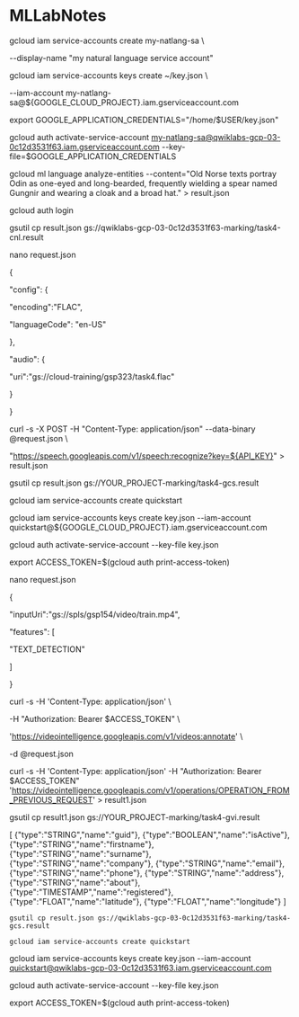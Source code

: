 # MLLabNotes


gcloud iam service-accounts create my-natlang-sa \

--display-name "my natural language service account"

gcloud iam service-accounts keys create ~/key.json \

--iam-account my-natlang-sa@${GOOGLE_CLOUD_PROJECT}.iam.gserviceaccount.com

export GOOGLE_APPLICATION_CREDENTIALS="/home/$USER/key.json"

gcloud auth activate-service-account my-natlang-sa@qwiklabs-gcp-03-0c12d3531f63.iam.gserviceaccount.com --key-file=$GOOGLE_APPLICATION_CREDENTIALS

gcloud ml language analyze-entities --content="Old Norse texts portray Odin as one-eyed and long-bearded, frequently wielding a spear named Gungnir and wearing a cloak and a broad hat." > result.json

gcloud auth login



gsutil cp result.json gs://qwiklabs-gcp-03-0c12d3531f63-marking/task4-cnl.result

nano request.json

{

"config": {

"encoding":"FLAC",

"languageCode": "en-US"

},

"audio": {

"uri":"gs://cloud-training/gsp323/task4.flac"

}

}

curl -s -X POST -H "Content-Type: application/json" --data-binary @request.json \

"https://speech.googleapis.com/v1/speech:recognize?key=${API_KEY}" > result.json

gsutil cp result.json gs://YOUR_PROJECT-marking/task4-gcs.result

gcloud iam service-accounts create quickstart

gcloud iam service-accounts keys create key.json --iam-account quickstart@${GOOGLE_CLOUD_PROJECT}.iam.gserviceaccount.com

gcloud auth activate-service-account --key-file key.json

export ACCESS_TOKEN=$(gcloud auth print-access-token)

nano request.json

{

"inputUri":"gs://spls/gsp154/video/train.mp4",

"features": [

"TEXT_DETECTION"

]

}

curl -s -H 'Content-Type: application/json' \

-H "Authorization: Bearer $ACCESS_TOKEN" \

'https://videointelligence.googleapis.com/v1/videos:annotate' \

-d @request.json

curl -s -H 'Content-Type: application/json' -H "Authorization: Bearer $ACCESS_TOKEN" 'https://videointelligence.googleapis.com/v1/operations/OPERATION_FROM_PREVIOUS_REQUEST' > result1.json

gsutil cp result1.json gs://YOUR_PROJECT-marking/task4-gvi.result

 [
        {"type":"STRING","name":"guid"},
        {"type":"BOOLEAN","name":"isActive"},
        {"type":"STRING","name":"firstname"},
        {"type":"STRING","name":"surname"},
        {"type":"STRING","name":"company"},
        {"type":"STRING","name":"email"},
        {"type":"STRING","name":"phone"},
        {"type":"STRING","name":"address"},
        {"type":"STRING","name":"about"},
        {"type":"TIMESTAMP","name":"registered"},
        {"type":"FLOAT","name":"latitude"},
        {"type":"FLOAT","name":"longitude"}
    ]
	
	gsutil cp result.json gs://qwiklabs-gcp-03-0c12d3531f63-marking/task4-gcs.result
	
	gcloud iam service-accounts create quickstart

gcloud iam service-accounts keys create key.json --iam-account quickstart@qwiklabs-gcp-03-0c12d3531f63.iam.gserviceaccount.com

gcloud auth activate-service-account --key-file key.json

export ACCESS_TOKEN=$(gcloud auth print-access-token)
